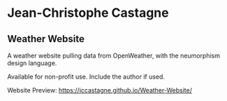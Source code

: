 # Jean-Christophe Castagne

## Weather Website

A weather website pulling data from OpenWeather, with the neumorphism design language.

Available for non-profit use. Include the author if used.

Website Preview: https://jccastagne.github.io/Weather-Website/